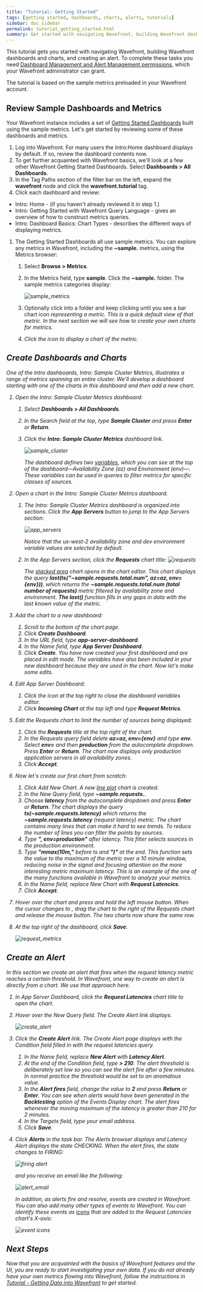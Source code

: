 ```yaml
---
title: "Tutorial: Getting Started"
tags: [getting started, dashboards, charts, alerts, tutorials]
sidebar: doc_sidebar
permalink: tutorial_getting_started.html
summary: Get started with navigating Wavefront, building Wavefront dashboards and charts, and creating an alert. The tutorial is based on the sample metrics preloaded in your Wavefront account.
---
```


This tutorial gets you started with navigating Wavefront, building Wavefront dashboards and charts, and creating an alert. To complete these tasks you need [Dashboard Management and Alert Management permissions](permissions_overview.html), which your Wavefront administrator can grant.
 
The tutorial is based on the sample metrics preloaded in your Wavefront account.

## Review Sample Dashboards and Metrics

Your Wavefront instance includes a set of [Getting Started Dashboards](dashboards_getting_started.html) built using the sample metrics. Let's get started by reviewing some of these dashboards and metrics.

1. Log into Wavefront. For many users the Intro:Home dashboard displays by default. If so, review the dashboard contents now.
1. To get further acquainted with Wavefront basics, we'll look at a few other Wavefront Getting Started Dashboards. Select **Dashboards > All Dashboards**.
1. In the Tag Paths section of the filter bar on the left, expand the **wavefront** node and click the **wavefront.tutorial** tag.
1. Click each dashboard and review:
  - Intro: Home - (if you haven't already reviewed it in step 1.)
  - Intro: Getting Started with Wavefront Query Language - gives an overview of how to construct metrics queries.
  - Intro: Dashboard Basics: Chart Types - describes the different ways of displaying metrics.

1. The Getting Started Dashboards all use sample metrics. You can explore any metrics in Wavefront, including the **~sample.** metrics, using the Metrics browser:
    1. Select **Browse > Metrics**.
    1. In the Metrics field, type **sample**. Click the **~sample.** folder. The sample metrics categories display:

       ![sample_metrics](images/sample_metrics.png)

    1. Optionally click into a folder and keep clicking until you see a bar chart icon <i class="fa fa-bar-chart"/> representing a metric. This is a quick default view of that metric. In the next section we will see how to create your own charts for metrics.
    1. Click the icon to display a chart of the metric.
 
## Create Dashboards and Charts

One of the intro dashboards, Intro: Sample Cluster Metrics, illustrates a range of metrics spanning an entire cluster. We'll develop a dashboard starting with one of the charts in this dashboard and then add a new chart.

1.  Open the Intro: Sample Cluster Metrics dashboard:
    1. Select **Dashboards > All Dashboards**.
    1. In the Search field at the top, type **Sample Cluster** and press **Enter** or **Return**.
    1. Click the **Intro: Sample Cluster Metrics** dashboard link.

        ![sample_cluster](images/sample_cluster.png)

        The dashboard defines two [variables](dashboards_variables.html), which you can see at the top of the dashboard&mdash;Availability Zone (az) and Environment (env)&mdash;. These variables can be used in queries to filter metrics for specific classes of sources.

1.  Open a chart in the Intro: Sample Cluster Metrics dashboard. 
    1. The Intro: Sample Cluster Metrics dashboard is organized into sections. Click the **App Servers** button to jump to the App Servers section:

       ![app_servers](images/app_servers.png)

       Notice that the us-west-2 availability zone and dev environment variable values are selected by default.

    1. In the App Servers section, click the **Requests** chart title:
       ![requests](images/requests.png)

       The [stacked area](charts.html#stacked-area) chart opens in the chart editor. This chart displays the query **last(ts("~sample.requests.total.num", az=${az}, env=${env}))**, which returns the **~sample.requests.total.num (total number of requests)** metric filtered by availability zone and environment. **The last()** function fills in any gaps in data with the last known value of the metric.
1.  Add the chart to a new dashboard:
    1. Scroll to the bottom of the chart page.
    1. Click **Create Dashboard**.
    1. In the URL field, type **app-server-dashboard**.
    1. In the Name field, type **App Server Dashboard**.
    1. Click **Create**. You have now created your first dashboard and are placed in edit mode. The variables have also been included in your new dashboard because they are used in the chart. Now let's make some edits.
1.  Edit App Server Dashboard:
    1. Click the <i class="fa fa-superscript" /> icon at the top right to close the dashboard variables editor.
    1. Click **Incoming Chart** at the top left and type **Request Metrics**.
1.  Edit the Requests chart to limit the number of sources being displayed:
    1. Click the **Requests** title at the top right of the chart.
    1. In the Requests query field delete **az=${az}, env=${env}** and type **env**. Select **env=** and then **production** from the autocomplete dropdown. Press **Enter** or **Return**. The chart now displays only _production_ application servers in all availability zones.
    1. Click **Accept**.
1.  Now let's create our first chart from scratch:
    1. Click <i class="fa fa-plus-circle"/> Add New Chart. A new [line plot](charts.html#line-plot) chart is created.
    1. In the New Query field, type **~sample.requests.**. 
    1. Choose **latency** from the autocomplete dropdown and press **Enter** or **Return**. The chart displays the query **ts(~sample.requests.latency)** which returns the **~sample.requests.latency** (request latency) metric. The chart contains many lines that can make it hard to see trends. To reduce the number of lines you can filter the points by sources.
    1. Type **", env=production"** after latency. This filter selects sources in the _production_ environment.
    1. Type **"mmax(10m,"** before ts and **")"** at the end. This function sets the value to the maximum of the metric over a 10 minute window, reducing noise in the signal and focusing attention on the more interesting metric _maximum latency_. This is an example of the one of the many functions available in Wavefront to analyze your metrics.
    1. In the Name field, replace New Chart with **Request Latencies**.
    1. Click **Accept**.
1. Hover over the chart and press and hold the left mouse button. When the cursor changes to <i class="fa fa-arrows"/>,  drag the chart to the right of the Requests chart and release the mouse button. The two charts now share the same row.
1. At the top right of the dashboard, click **Save**.

   ![request_metrics](images/request_metrics.png)
 
## Create an Alert

In this section we create an alert that fires when the request latency metric reaches a certain threshold. In Wavefront, one way to create an alert is directly from a chart. We use that approach here.

1. In App Server Dashboard, click the **Request Latencies** chart title to open the chart.
1. Hover over the New Query field. The Create Alert link displays.

   ![create_alert](images/create_alert.png)

1.  Click the **Create Alert** link. The Create Alert page displays with the Condition field filled in with the request latencies query.
    1. In the Name field, replace **New Alert** with **Latency Alert**.
    1. At the end of the Condition field, type **> 210**. The alert threshold is deliberately set low so you can see the alert fire after a few minutes. In normal practice the threshold would be set to an anomalous value.
    1. In the **Alert fires** field, change the value to **2** and press **Return** or **Enter**. You can see when alerts would have been generated in the **Backtesting** option of the Events Display chart. The alert fires whenever the moving maximum of the latency is greater than 210 for 2 minutes.
    1. In the Targets field, type your email address.
    1. Click **Save**.
1.  Click **Alerts** in the task bar. The Alerts browser displays and Latency Alert displays the state CHECKING. When the alert fires, the state changes to FIRING:

    ![firing alert](images/alert_firing.png)
 
     and you receive an email like the following:
  
    ![alert_email](images/alert_email.png)
   
    In addition, as alerts fire and resolve, events are created in Wavefront. You can also add many other types of events to Wavefront. You can identify these events as [icons](charts_events_displaying.html) that are added to the Request Latencies chart's X-axis:
  
    ![event icons](images/event_icons.png)

## Next Steps

Now that you are acquainted with the basics of Wavefront features and the UI, you are ready to start investigating your own data. If you do not already have your own metrics flowing into Wavefront, follow the instructions in [Tutorial - Getting Data into Wavefront](tutorial_data_ingestion.html) to get started.

